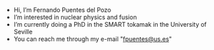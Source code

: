 -  Hi, I’m Fernando Puentes del Pozo
-  I’m interested in nuclear physics and fusion
-  I’m currently doing a PhD in the SMART tokamak in the University of Seville
-  You can reach me through my e-mail "fpuentes@us.es"

<!---
fernico/fernico is a ✨ special ✨ repository because its `README.md` (this file) appears on your GitHub profile.
You can click the Preview link to take a look at your changes.
--->
